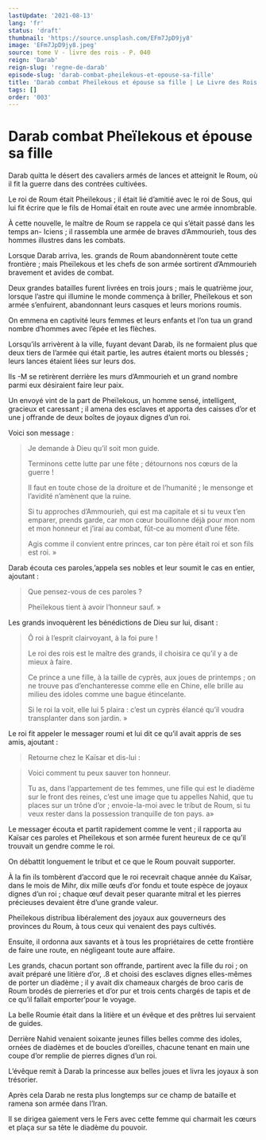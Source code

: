 ```yaml
---
lastUpdate: '2021-08-13'
lang: 'fr'
status: 'draft'
thumbnail: 'https://source.unsplash.com/EFm7JpD9jy8'
image: 'EFm7JpD9jy8.jpeg'
source: tome V - livre des rois - P. 040
reign: 'Darab'
reign-slug: 'regne-de-darab'
episode-slug: 'darab-combat-pheilekous-et-epouse-sa-fille'
title: 'Darab combat Pheïlekous et épouse sa fille | Le Livre des Rois | Shâhnâmeh'
tags: []
order: '003'
---
```


<!-- LTeX: language=fr -->

# Darab combat Pheïlekous et épouse sa fille

Darab quitta le désert des cavaliers armés de lances et atteignit le Roum, où il fit la guerre dans des contrées cultivées.

Le roi de Roum était Pheïlekous ; il était lié d’amitié avec le roi de Sous, qui lui fit écrire que le fils de Homaï était en route avec une armée innombrable.

À cette nouvelle, le maître de Roum se rappela ce qui s’était passé dans les temps an-
Iciens ; il rassembla une armée de braves d’Ammourieh, tous des hommes illustres dans les combats.

Lorsque Darab arriva, les. grands de Roum abandonnèrent toute cette frontière ; mais Pheïlekous et les chefs de son armée sortirent d’Ammourieh bravement et avides de combat.

Deux grandes batailles furent livrées en trois jours ; mais le quatrième jour, lorsque l’astre qui illumine le monde commença à briller, Pheïlekous et son armée s’enfuirent, abandonnant leurs casques et leurs morions roumis.

On emmena en captivité leurs femmes et leurs enfants et l’on tua un grand nombre d’hommes avec l’épée et les flèches.

Lorsqu’ils arrivèrent à la ville, fuyant devant Darab, ils ne formaient plus que deux tiers de l’armée qui était partie, les autres étaient morts ou blessés ; leurs lances étaient liées sur leurs dos.

Ils
-M se retirèrent derrière les murs d’Ammourieh et un grand nombre parmi eux désiraient faire leur paix.

Un envoyé vint de la part de Pheïlekous, un homme sensé, intelligent, gracieux et caressant ; il amena des esclaves et apporta des caisses d’or et une j offrande de deux boîtes de joyaux dignes d’un roi.

Voici son message :

> Je demande à Dieu qu’il soit mon guide.
>
> Terminons cette lutte par une fête ; détournons nos cœurs de la guerre !
>
> Il faut en toute chose de la droiture et de l’humanité ; le mensonge et l’avidité n’amènent que la ruine.
>
> Si tu approches d’Ammourieh, qui est ma capitale et si tu veux t’en emparer, prends garde, car mon cœur bouillonne déjà pour mon nom et mon honneur et j’irai au combat, fût-ce au moment d’une fête.
>
> Agis comme il convient entre princes, car ton père était roi et son fils est roi. »

Darab écouta ces paroles,’appela ses nobles et leur soumit le cas en entier, ajoutant :

> Que pensez-vous de ces paroles ?
>
> Pheïlekous tient à avoir l’honneur sauf. »

Les grands invoquèrent les bénédictions de Dieu sur lui, disant :

> Ô roi à l’esprit clairvoyant, à la foi pure !
>
> Le roi des rois est le maître des grands, il choisira ce qu’il y a de mieux à faire.
>
> Ce prince a une fille, à la taille de cyprès, aux joues de printemps ; on ne trouve pas d’enchanteresse comme elle en Chine, elle brille au milieu des idoles comme une bague étincelante.
>
> Si le roi la voit, elle lui
5 plaira : c’est un cyprès élancé qu’il voudra transplanter dans son jardin. »

Le roi fit appeler le messager roumi et lui dit ce qu’il avait appris de ses amis, ajoutant :

> Retourne chez le Kaïsar et dis-lui :

> Voici comment tu peux sauver ton honneur.
>
> Tu as, dans l’appartement de tes femmes, une fille qui est le diadème sur le front des reines, c’est une image que tu appelles Nahid, que tu places sur un trône d’or ; envoie-la-moi avec le tribut de Roum, si tu veux rester dans la possession tranquille de ton pays. a»

Le messager écouta et partit rapidement comme le vent ; il rapporta au Kaïsar ces paroles et Pheïlekous et son armée furent heureux de ce qu’il trouvait un gendre comme le roi.

On débattit longuement le tribut et ce que le Roum pouvait supporter.

À la fin ils tombèrent d’accord que le roi recevrait chaque année du Kaïsar, dans le mois de Mihr, dix mille œufs d’or fondu et toute espèce de joyaux dignes d’un roi ; chaque œuf devait peser quarante mitral et les pierres précieuses devaient être d’une grande valeur.

Pheïlekous distribua libéralement des joyaux aux gouverneurs des provinces du Roum, à tous ceux qui venaient des pays cultivés.

Ensuite, il ordonna aux savants et à tous les propriétaires de cette frontière de faire une route, en négligeant toute aure affaire.

Les grands, chacun portant son offrande, partirent avec la fille du roi ; on avait préparé une litière d’or, .8 et choisi des esclaves dignes elles-mêmes de porter un diadème ; il y avait dix chameaux chargés de broo caris de Roum brodés de pierreries et d’or pur et trois cents chargés de tapis et de ce qu’il fallait emporter’pour le voyage.

La belle Roumie était dans la litière et un évêque et des prêtres lui servaient de guides.

Derrière Nahid venaient soixante jeunes filles belles comme des idoles, ornées de diadèmes et de boucles d’oreilles, chacune tenant en main une coupe d’or remplie de pierres dignes d’un roi.

L’évêque remit à Darab la princesse aux belles joues et livra les joyaux à son trésorier.

Après cela Darab ne resta plus longtemps sur ce champ de bataille et ramena son armée dans l’Iran.

Il se dirigea gaiement vers le Fers avec cette femme qui charmait les cœurs et plaça sur sa tête le diadème du pouvoir.

